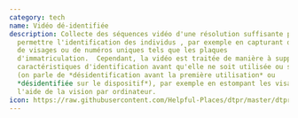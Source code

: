 ```yaml
---
category: tech
name: Vidéo dé-identifiée
description: Collecte des séquences vidéo d'une résolution suffisante pour
  permettre l'identification des individus , par exemple en capturant des images
  de visages ou de numéros uniques tels que les plaques
  d'immatriculation.  Cependant, la vidéo est traitée de manière à supprimer les
  caractéristiques d'identification avant qu'elle ne soit utilisée ou stockée
  (on parle de *désidentification avant la première utilisation* ou
  *désidentifiée sur le dispositif*), par exemple en estompant les visages à
  l'aide de la vision par ordinateur.
icon: https://raw.githubusercontent.com/Helpful-Places/dtpr/master/dtpr_icons/tech/blue/deid-video.svg
---
```

